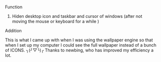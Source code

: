Function
1. Hiden desktop icon and taskbar and cursor of windows  (after not moving the mouse or keyboard for a while )

Addition

This is what I came up with when I was using the wallpaper engine so that when I set up my computer I could see the full wallpaper instead of a bunch of ICONS. ╮(╯▽╰)╭ 
Thanks to newbing, who has improved my efficiency a lot.
